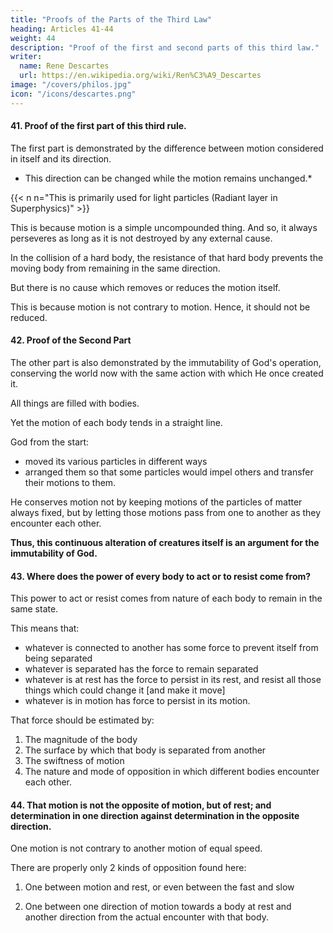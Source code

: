 ```yaml
---
title: "Proofs of the Parts of the Third Law"
heading: Articles 41-44
weight: 44
description: "Proof of the first and second parts of this third law."
writer:
  name: Rene Descartes
  url: https://en.wikipedia.org/wiki/Ren%C3%A9_Descartes
image: "/covers/philos.jpg"
icon: "/icons/descartes.png"
---
```



<!-- XLI. Proof of the First Part of this Rule.

The first part of this Law is demonstrated from the fact that there is a difference between motion considered in itself, and the determination of that motion to a certain part; so that this determination can be changed, the motion itself remaining. For since, as was said before, every simple thing, such as motion is, always persists, as long as it is not destroyed by any external cause; and in the encounter with a hard body, there appears indeed a cause which prevents the motion of the other body it encounters from remaining determined towards the same part; but there is no cause which takes away or diminishes the motion itself, because motion is not contrary to motion; hence it follows that it ought not to be diminished on that account. -->


#### 41. Proof of the first part of this third rule.

The first part is demonstrated by the difference between motion considered in itself and its direction. 
- This direction can be changed while the motion remains unchanged.*

{{< n n="This is primarily used for light particles (Radiant layer in Superphysics)" >}}

This is because motion is a simple uncompounded thing. And so, it always perseveres as long as it is not destroyed by any external cause. 

In the collision of a hard body, the resistance of that hard body prevents the moving body from remaining in the same direction.

   <!-- a cause appears to prevent the motion of the other body it encounters from .  -->

But there is no cause which removes or reduces the motion itself.

This is because motion is not contrary to motion. Hence, it should not be reduced.

 <!-- for that reason. -->

#### 42. Proof of the Second Part

The other part is also demonstrated by the immutability of God's operation, conserving the world now with the same action with which He once created it.

All things are filled with bodies. 

Yet the motion of each body tends in a straight line.

God from the start:
- moved its various particles in different ways
- arranged them so that some particles would impel others and transfer their motions to them.

He conserves motion not by keeping motions of the particles of matter always fixed, but by letting those motions pass from one to another as they encounter each other.

 <!-- : so that now, by conserving it with the same action and with the same laws with which He created it, He  -->
**Thus, this continuous alteration of creatures itself is an argument for the immutability of God.**


<!-- The latter part is also demonstrated from the immutability of the operation of God, who continually preserves the world by the same action by which He once created it. For since all things are full of bodies, and nevertheless the motion of each body tends in a straight line, it is clear that God, in creating the world from the beginning, not only moved its different parts in different ways, but also caused some to impel others, and to transfer their motions to them: so that now, in preserving it by the same action, and with the same laws by which He created it, He maintains the motion not always fixed in the same parts of matter, but passing from some to others, as they encounter each other. And so this very continuous change of creatures is an argument of the immutability of God. -->


#### 43. Where does the power of every body to act or to resist come from?

<!-- Here, however, it must be carefully noted in what the force of each body consists in acting upon another or in resisting the action of another: namely, in this one thing, that  -->

This power to act or resist comes from nature of each body to remain in the same state.

 <!-- in which it is, according to the law set forth in the first place.  -->

This means that:
- whatever is connected to another has some force to prevent itself from being separated
- whatever is separated has the force to remain separated
- whatever is at rest has the force to persist in its rest, and resist all those things which could change it [and make it move]
- whatever is in motion has force to persist in its motion.

<!-- , that is, in a motion of the same swiftness and toward the same part.  -->

That force should be estimated by:

1. The magnitude of the body
2. The surface by which that body is separated from another
3. The swiftness of motion
4. The nature and mode of opposition in which different bodies encounter each other.


#### 44. That motion is not the opposite of motion, but of rest; and determination in one direction against determination in the opposite direction.

One motion is not contrary to another motion of equal speed.

There are properly only 2 kinds of opposition found here:

1. One between motion and rest, or even between the fast and slow

<!-- inasmuch as this slowness participates in the nature of rest;  -->

2. One between one direction of motion towards a body at rest and another direction from the actual encounter with that body. 

<!-- a certain part and the encounter of a body at rest or otherwise moved in that part, and

according to the proportion of the part toward which the encountering body is moved, this opposition is greater or lesser. -->


